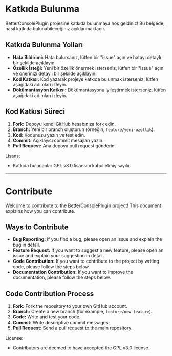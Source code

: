 # Katkıda Bulunma

BetterConsolePlugin projesine katkıda bulunmaya hoş geldiniz! Bu belgede, nasıl katkıda bulunabileceğiniz açıklanmaktadır.

## Katkıda Bulunma Yolları

*   **Hata Bildirimi:** Hata bulursanız, lütfen bir "issue" açın ve hatayı detaylı bir şekilde açıklayın.
*   **Özellik İsteği:** Yeni bir özellik önermek isterseniz, lütfen bir "issue" açın ve önerinizi detaylı bir şekilde açıklayın.
*   **Kod Katkısı:** Kod yazarak projeye katkıda bulunmak isterseniz, lütfen aşağıdaki adımları izleyin.
*   **Dökümantasyon Katkısı:** Dökümantasyonu iyileştirmek isterseniz, lütfen aşağıdaki adımları izleyin.

## Kod Katkısı Süreci

1.  **Fork:** Depoyu kendi GitHub hesabınıza fork edin.
2.  **Branch:** Yeni bir branch oluşturun (örneğin, `feature/yeni-ozellik`).
3.  **Kod:** Kodunuzu yazın ve test edin.
4.  **Commit:** Açıklayıcı commit mesajları yazın.
5.  **Pull Request:** Ana depoya pull request gönderin.

Lisans:
*   Katkıda bulunanlar GPL v3.0 lisansını kabul etmiş sayılır.

---

# Contribute

Welcome to contribute to the BetterConsolePlugin project! This document explains how you can contribute.

## Ways to Contribute

* **Bug Reporting:** If you find a bug, please open an issue and explain the bug in detail.
* **Feature Request:** If you want to suggest a new feature, please open an issue and explain your suggestion in detail.
* **Code Contribution:** If you want to contribute to the project by writing code, please follow the steps below.
* **Documentation Contribution:** If you want to improve the documentation, please follow the steps below.

## Code Contribution Process

1. **Fork:** Fork the repository to your own GitHub account.
2. **Branch:** Create a new branch (for example, `feature/new-feature`).
3. **Code:** Write and test your code.
4. **Commit:** Write descriptive commit messages.
5. **Pull Request:** Send a pull request to the main repository.

License:
* Contributors are deemed to have accepted the GPL v3.0 license.
